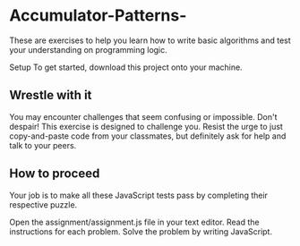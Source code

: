 # Accumulator-Patterns-

These are exercises to help you learn how to write basic algorithms and test your understanding on programming logic.

Setup
To get started, download this project onto your machine.

## Wrestle with it
You may encounter challenges that seem confusing or impossible. Don't despair! This exercise is designed to challenge you. Resist the urge to just copy-and-paste code from your classmates, but definitely ask for help and talk to your peers.



## How to proceed
Your job is to make all these JavaScript tests pass by completing their respective puzzle.


Open the assignment/assignment.js file in your text editor.
Read the instructions for each problem.
Solve the problem by writing JavaScript.
